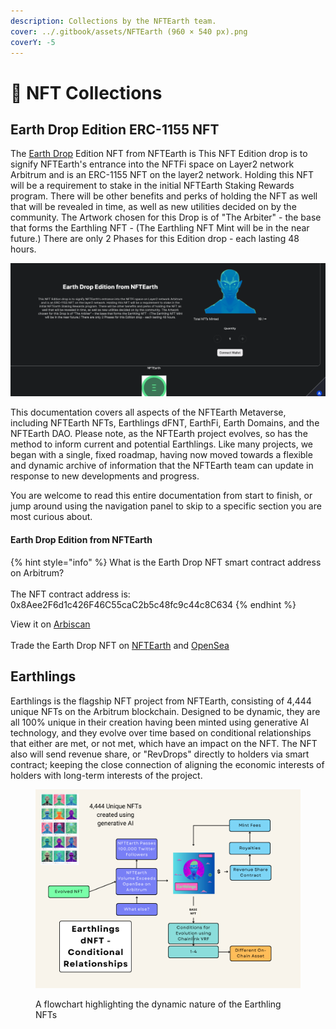 ```yaml
---
description: Collections by the NFTEarth team.
cover: ../.gitbook/assets/NFTEarth (960 × 540 px).png
coverY: -5
---
```


# 🎨 NFT Collections

## Earth Drop Edition ERC-1155 NFT

The [Earth Drop](https://earthdrop.nftearth.exchange/) Edition NFT from NFTEarth is This NFT Edition drop is to signify NFTEarth's entrance into the NFTFi space on Layer2 network Arbitrum and is an ERC-1155 NFT on the layer2 network. Holding this NFT will be a requirement to stake in the initial NFTEarth Staking Rewards program. There will be other benefits and perks of holding the NFT as well that will be revealed in time, as well as new utilities decided on by the community. The Artwork chosen for this Drop is of "The Arbiter" - the base that forms the Earthling NFT - (The Earthling NFT Mint will be in the near future.) There are only 2 Phases for this Edition drop - each lasting 48 hours.



![](<../.gitbook/assets/image (3).png>)



This documentation covers all aspects of the NFTEarth Metaverse, including NFTEarth NFTs, Earthlings dFNT, EarthFi, Earth Domains, and the NFTEarth DAO. Please note, as the NFTEarth project evolves, so has the method to inform current and potential Earthlings. Like many projects, we began with a single, fixed roadmap, having now moved towards a flexible and dynamic archive of information that the NFTEarth team can update in response to new developments and progress.

You are welcome to read this entire documentation from start to finish, or jump around using the navigation panel to skip to a specific section you are most curious about.

#### Earth Drop Edition from NFTEarth  <a href="#building-the-leading-ethereum-l2-dao" id="building-the-leading-ethereum-l2-dao"></a>

{% hint style="info" %}
What is the Earth Drop NFT smart contract address on Arbitrum? \
\
The NFT contract address is: 0x8Aee2F6d1c426F46C55caC2b5c48fc9c44c8C634
{% endhint %}

View it on [Arbiscan](https://arbiscan.io/address/0x8aee2f6d1c426f46c55cac2b5c48fc9c44c8c634)\
\
Trade the Earth Drop NFT on [NFTEarth](https://nftearth.exchange/collection/arbitrum/0x8aee2f6d1c426f46c55cac2b5c48fc9c44c8c634) and [OpenSea](https://opensea.io/collection/earthdrop-nftearth)



## Earthlings

Earthlings is the flagship NFT project from NFTEarth, consisting of 4,444 unique NFTs on the Arbitrum blockchain. Designed to be dynamic, they are all 100% unique in their creation having been minted using generative AI technology, and they evolve over time based on conditional relationships that either are met, or not met, which have an impact on the NFT. The NFT also will send revenue share, or "RevDrops" directly to holders via smart contract; keeping the close connection of aligning the economic interests of holders with long-term interests of the project.

<figure><img src="../.gitbook/assets/Beige Colorful Minimal Flowchart Infographic Graph.png" alt=""><figcaption><p>A flowchart highlighting the dynamic nature of the Earthling NFTs</p></figcaption></figure>
